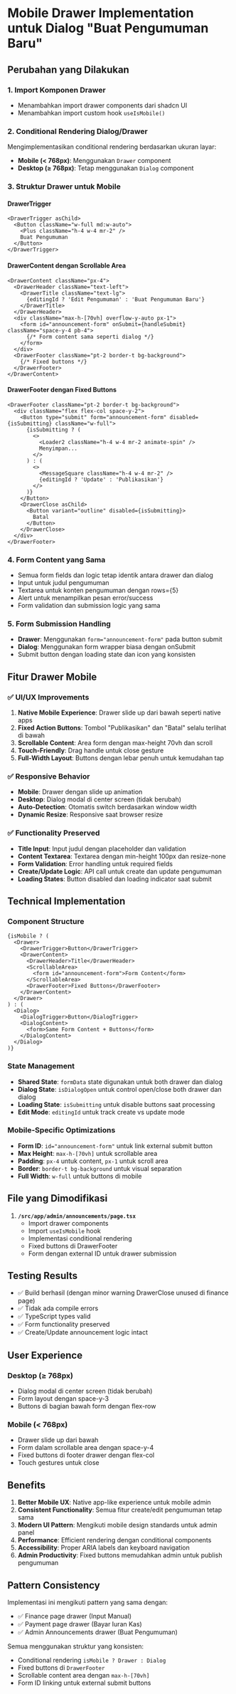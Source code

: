 # Mobile Drawer Implementation untuk Dialog "Buat Pengumuman Baru"

## Perubahan yang Dilakukan

### 1. **Import Komponen Drawer**
- Menambahkan import drawer components dari shadcn UI
- Menambahkan import custom hook `useIsMobile()`

### 2. **Conditional Rendering Dialog/Drawer**
Mengimplementasikan conditional rendering berdasarkan ukuran layar:
- **Mobile (< 768px)**: Menggunakan `Drawer` component
- **Desktop (≥ 768px)**: Tetap menggunakan `Dialog` component

### 3. **Struktur Drawer untuk Mobile**

#### **DrawerTrigger**
```tsx
<DrawerTrigger asChild>
  <Button className="w-full md:w-auto">
    <Plus className="h-4 w-4 mr-2" />
    Buat Pengumuman
  </Button>
</DrawerTrigger>
```

#### **DrawerContent dengan Scrollable Area**
```tsx
<DrawerContent className="px-4">
  <DrawerHeader className="text-left">
    <DrawerTitle className="text-lg">
      {editingId ? 'Edit Pengumuman' : 'Buat Pengumuman Baru'}
    </DrawerTitle>
  </DrawerHeader>
  <div className="max-h-[70vh] overflow-y-auto px-1">
    <form id="announcement-form" onSubmit={handleSubmit} className="space-y-4 pb-4">
      {/* Form content sama seperti dialog */}
    </form>
  </div>
  <DrawerFooter className="pt-2 border-t bg-background">
    {/* Fixed buttons */}
  </DrawerFooter>
</DrawerContent>
```

#### **DrawerFooter dengan Fixed Buttons**
```tsx
<DrawerFooter className="pt-2 border-t bg-background">
  <div className="flex flex-col space-y-2">
    <Button type="submit" form="announcement-form" disabled={isSubmitting} className="w-full">
      {isSubmitting ? (
        <>
          <Loader2 className="h-4 w-4 mr-2 animate-spin" />
          Menyimpan...
        </>
      ) : (
        <>
          <MessageSquare className="h-4 w-4 mr-2" />
          {editingId ? 'Update' : 'Publikasikan'}
        </>
      )}
    </Button>
    <DrawerClose asChild>
      <Button variant="outline" disabled={isSubmitting}>
        Batal
      </Button>
    </DrawerClose>
  </div>
</DrawerFooter>
```

### 4. **Form Content yang Sama**
- Semua form fields dan logic tetap identik antara drawer dan dialog
- Input untuk judul pengumuman
- Textarea untuk konten pengumuman dengan rows={5}
- Alert untuk menampilkan pesan error/success
- Form validation dan submission logic yang sama

### 5. **Form Submission Handling**
- **Drawer**: Menggunakan `form="announcement-form"` pada button submit
- **Dialog**: Menggunakan form wrapper biasa dengan onSubmit
- Submit button dengan loading state dan icon yang konsisten

## Fitur Drawer Mobile

### ✅ **UI/UX Improvements**
1. **Native Mobile Experience**: Drawer slide up dari bawah seperti native apps
2. **Fixed Action Buttons**: Tombol "Publikasikan" dan "Batal" selalu terlihat di bawah
3. **Scrollable Content**: Area form dengan max-height 70vh dan scroll
4. **Touch-Friendly**: Drag handle untuk close gesture
5. **Full-Width Layout**: Buttons dengan lebar penuh untuk kemudahan tap

### ✅ **Responsive Behavior**
- **Mobile**: Drawer dengan slide up animation
- **Desktop**: Dialog modal di center screen (tidak berubah)
- **Auto-Detection**: Otomatis switch berdasarkan window width
- **Dynamic Resize**: Responsive saat browser resize

### ✅ **Functionality Preserved**
- **Title Input**: Input judul dengan placeholder dan validation
- **Content Textarea**: Textarea dengan min-height 100px dan resize-none
- **Form Validation**: Error handling untuk required fields
- **Create/Update Logic**: API call untuk create dan update pengumuman
- **Loading States**: Button disabled dan loading indicator saat submit

## Technical Implementation

### **Component Structure**
```tsx
{isMobile ? (
  <Drawer>
    <DrawerTrigger>Button</DrawerTrigger>
    <DrawerContent>
      <DrawerHeader>Title</DrawerHeader>
      <ScrollableArea>
        <form id="announcement-form">Form Content</form>
      </ScrollableArea>
      <DrawerFooter>Fixed Buttons</DrawerFooter>
    </DrawerContent>
  </Drawer>
) : (
  <Dialog>
    <DialogTrigger>Button</DialogTrigger>
    <DialogContent>
      <form>Same Form Content + Buttons</form>
    </DialogContent>
  </Dialog>
)}
```

### **State Management**
- **Shared State**: `formData` state digunakan untuk both drawer dan dialog
- **Dialog State**: `isDialogOpen` untuk control open/close both drawer dan dialog
- **Loading State**: `isSubmitting` untuk disable buttons saat processing
- **Edit Mode**: `editingId` untuk track create vs update mode

### **Mobile-Specific Optimizations**
- **Form ID**: `id="announcement-form"` untuk link external submit button
- **Max Height**: `max-h-[70vh]` untuk scrollable area
- **Padding**: `px-4` untuk content, `px-1` untuk scroll area
- **Border**: `border-t bg-background` untuk visual separation
- **Full Width**: `w-full` untuk buttons di mobile

## File yang Dimodifikasi

1. **`/src/app/admin/announcements/page.tsx`**
   - Import drawer components
   - Import `useIsMobile` hook
   - Implementasi conditional rendering
   - Fixed buttons di DrawerFooter
   - Form dengan external ID untuk drawer submission

## Testing Results

- ✅ Build berhasil (dengan minor warning DrawerClose unused di finance page)
- ✅ Tidak ada compile errors
- ✅ TypeScript types valid
- ✅ Form functionality preserved
- ✅ Create/Update announcement logic intact

## User Experience

### **Desktop (≥ 768px)**
- Dialog modal di center screen (tidak berubah)
- Form layout dengan space-y-3
- Buttons di bagian bawah form dengan flex-row

### **Mobile (< 768px)** 
- Drawer slide up dari bawah
- Form dalam scrollable area dengan space-y-4
- Fixed buttons di footer drawer dengan flex-col
- Touch gestures untuk close

## Benefits

1. **Better Mobile UX**: Native app-like experience untuk mobile admin
2. **Consistent Functionality**: Semua fitur create/edit pengumuman tetap sama
3. **Modern UI Pattern**: Mengikuti mobile design standards untuk admin panel
4. **Performance**: Efficient rendering dengan conditional components
5. **Accessibility**: Proper ARIA labels dan keyboard navigation
6. **Admin Productivity**: Fixed buttons memudahkan admin untuk publish pengumuman

## Pattern Consistency

Implementasi ini mengikuti pattern yang sama dengan:
- ✅ Finance page drawer (Input Manual)
- ✅ Payment page drawer (Bayar Iuran Kas)
- ✅ Admin Announcements drawer (Buat Pengumuman)

Semua menggunakan struktur yang konsisten:
- Conditional rendering `isMobile ? Drawer : Dialog`
- Fixed buttons di `DrawerFooter`
- Scrollable content area dengan `max-h-[70vh]`
- Form ID linking untuk external submit buttons
